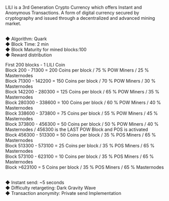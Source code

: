 LILI is a 3rd Generation Crypto Currency which offers Instant and Anonymous Transactions. A form of digital currency secured by cryptography and issued through a decentralized and advanced mining market.<Br><br>

◆  Algorithm: Quark<br>
◆  Block Time: 2 min<br>
◆  Block Maturity for mined blocks:100<br>
◆  Reward distribution<br>

First 200 blocks - 1 LILI Coin<br>
Block 200 - 71300 = 200 Coins per block / 75 % POW Miners / 25 % Masternodes<br>
Block 71300 - 142200 = 150 Coins per block / 70 % POW Miners / 30 % Masternodes<br>
Block 142200 - 280300 = 125 Coins per block / 65 % POW Miners / 35 % Masternodes<br>
Block 280300 - 338600 = 100 Coins per block / 60 % POW Miners / 40 % Masternodes<br>
Block 338600 - 373800 = 75 Coins per block / 55 % POW Miners / 45 % Masternodes<br>
Block 373800 - 456300 = 50 Coins per block / 50 % POW Miners / 40 % Masternodes / 456300 is the LAST POW Block and POS is activated<br>
Block 456300 - 513300 = 50 Coins per block / 35 % POS Miners / 65 % Masternodes <br>
Block 513300 - 573100 = 25 Coins per block / 35 % POS Miners / 65 % Masternodes <br>
Block 573100 - 623100 = 10 Coins per block / 35 % POS Miners / 65 % Masternodes <br>
Block >623100 = 5 Coins per block / 35 % POS Miners / 65 % Masternodes <br><br>

◆  Instant send: ~5 seconds<br>
◆  Difficulty retargeting: Dark Gravity Wave<br>
◆  Transaction anonymity: Private send Implementation<br>
